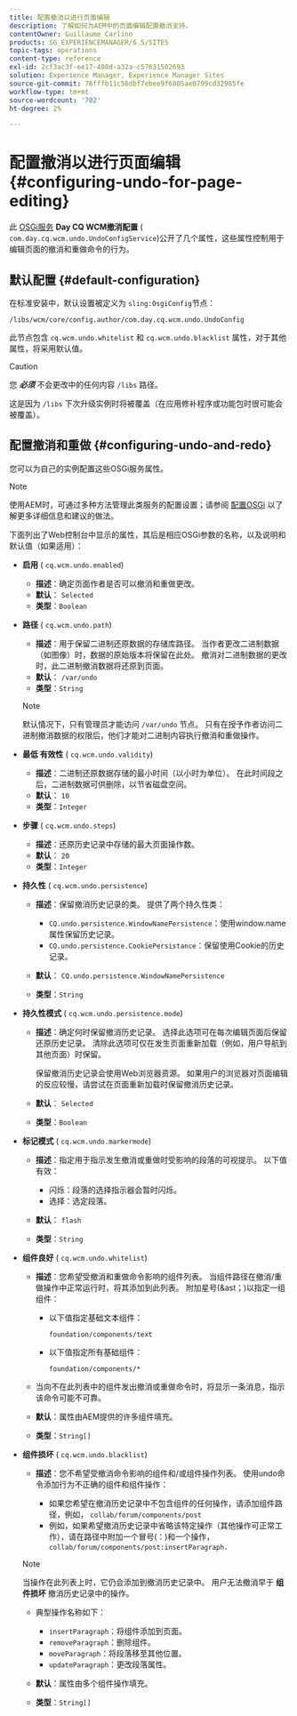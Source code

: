```yaml
---
title: 配置撤消以进行页面编辑
description: 了解如何为AEM中的页面编辑配置撤消支持。
contentOwner: Guillaume Carlino
products: SG_EXPERIENCEMANAGER/6.5/SITES
topic-tags: operations
content-type: reference
exl-id: 2cf3ac3f-ee17-480d-a32a-c57631502693
solution: Experience Manager, Experience Manager Sites
source-git-commit: 76fffb11c56dbf7ebee9f6805ae0799cd32985fe
workflow-type: tm+mt
source-wordcount: '702'
ht-degree: 2%

---
```


# 配置撤消以进行页面编辑{#configuring-undo-for-page-editing}

此 [OSGi服务](/help/sites-deploying/configuring-osgi.md)  **Day CQ WCM撤消配置** ( `com.day.cq.wcm.undo.UndoConfigService`)公开了几个属性，这些属性控制用于编辑页面的撤消和重做命令的行为。

## 默认配置 {#default-configuration}

在标准安装中，默认设置被定义为 `sling:OsgiConfig`节点：

`/libs/wcm/core/config.author/com.day.cq.wcm.undo.UndoConfig`

此节点包含 `cq.wcm.undo.whitelist` 和 `cq.wcm.undo.blacklist` 属性，对于其他属性，将采用默认值。

>[!CAUTION]
>
>您 ***必须*** 不会更改中的任何内容 `/libs` 路径。
>
>这是因为 `/libs` 下次升级实例时将被覆盖（在应用修补程序或功能包时很可能会被覆盖）。

## 配置撤消和重做 {#configuring-undo-and-redo}

您可以为自己的实例配置这些OSGi服务属性。

>[!NOTE]
>
>使用AEM时，可通过多种方法管理此类服务的配置设置；请参阅 [配置OSGi](/help/sites-deploying/configuring-osgi.md) 以了解更多详细信息和建议的做法。

下面列出了Web控制台中显示的属性，其后是相应OSGi参数的名称，以及说明和默认值（如果适用）：

* **启用**
( `cq.wcm.undo.enabled`)

   * **描述**：确定页面作者是否可以撤消和重做更改。
   * **默认**： `Selected`
   * **类型**：`Boolean`

* **路径**
( `cq.wcm.undo.path`)

   * **描述**：用于保留二进制还原数据的存储库路径。 当作者更改二进制数据（如图像）时，数据的原始版本将保留在此处。 撤消对二进制数据的更改时，此二进制撤消数据将还原到页面。
   * **默认**： `/var/undo`
   * **类型**：`String`

  >[!NOTE]
  >
  >默认情况下，只有管理员才能访问 `/var/undo` 节点。 只有在授予作者访问二进制撤消数据的权限后，他们才能对二进制内容执行撤消和重做操作。

* **最低 有效性**
( `cq.wcm.undo.validity`)

   * **描述**：二进制还原数据存储的最小时间（以小时为单位）。 在此时间段之后，二进制数据可供删除，以节省磁盘空间。
   * **默认**： `10`
   * **类型**：`Integer`

* **步骤**
( `cq.wcm.undo.steps`)

   * **描述**：还原历史记录中存储的最大页面操作数。
   * **默认**： `20`
   * **类型**：`Integer`

* **持久性**
( `cq.wcm.undo.persistence`)

   * **描述**：保留撤消历史记录的类。 提供了两个持久性类：

      * `CQ.undo.persistence.WindowNamePersistence`：使用window.name属性保留历史记录。
      * `CQ.undo.persistence.CookiePersistance`：保留使用Cookie的历史记录。

   * **默认**： `CQ.undo.persistence.WindowNamePersistence`
   * **类型**：`String`

* **持久性模式**
( `cq.wcm.undo.persistence.mode`)

   * **描述**：确定何时保留撤消历史记录。 选择此选项可在每次编辑页面后保留还原历史记录。 清除此选项可仅在发生页面重新加载（例如，用户导航到其他页面）时保留。

     保留撤消历史记录会使用Web浏览器资源。 如果用户的浏览器对页面编辑的反应较慢，请尝试在页面重新加载时保留撤消历史记录。

   * **默认**： `Selected`
   * **类型**：`Boolean`

* **标记模式**
( `cq.wcm.undo.markermode`)

   * **描述**：指定用于指示发生撤消或重做时受影响的段落的可视提示。 以下值有效：

      * 闪烁：段落的选择指示器会暂时闪烁。
      * 选择：选定段落。

   * **默认**： `flash`
   * **类型**：`String`

* **组件良好**
( `cq.wcm.undo.whitelist`)

   * **描述**：您希望受撤消和重做命令影响的组件列表。 当组件路径在撤消/重做操作中正常运行时，将其添加到此列表。 附加星号(&amp;ast；)以指定一组组件：

      * 以下值指定基础文本组件：

        `foundation/components/text`

      * 以下值指定所有基础组件：

        `foundation/components/*`

   * 当向不在此列表中的组件发出撤消或重做命令时，将显示一条消息，指示该命令可能不可靠。

   * **默认**：属性由AEM提供的许多组件填充。
   * **类型**：`String[]`

* **组件损坏**
( `cq.wcm.undo.blacklist`)

   * **描述**：您不希望受撤消命令影响的组件和/或组件操作列表。 使用undo命令添加行为不正确的组件和组件操作：

      * 如果您希望在撤消历史记录中不包含组件的任何操作，请添加组件路径，例如， `collab/forum/components/post`
      * 例如，如果希望撤消历史记录中省略该特定操作（其他操作可正常工作），请在路径中附加一个冒号(：)和一个操作， `collab/forum/components/post:insertParagraph.`

  >[!NOTE]
  >
  >当操作在此列表上时，它仍会添加到撤消历史记录中。 用户无法撤消早于 **组件损坏** 撤消历史记录中的操作。

   * 典型操作名称如下：

      * `insertParagraph`：将组件添加到页面。
      * `removeParagraph`：删除组件。
      * `moveParagraph`：将段落移至其他位置。
      * `updateParagraph`：更改段落属性。

   * **默认**：属性由多个组件操作填充。
   * **类型**：`String[]`
